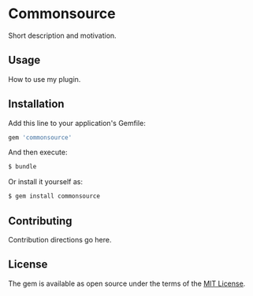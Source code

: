 # Commonsource
Short description and motivation.

## Usage
How to use my plugin.

## Installation
Add this line to your application's Gemfile:

```ruby
gem 'commonsource'
```

And then execute:
```bash
$ bundle
```

Or install it yourself as:
```bash
$ gem install commonsource
```

## Contributing
Contribution directions go here.

## License
The gem is available as open source under the terms of the [MIT License](http://opensource.org/licenses/MIT).
